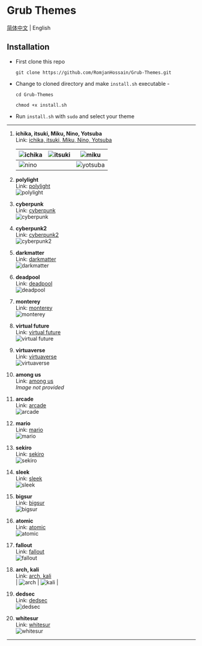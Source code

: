 <!-- Language: [简体中文](README.md) | English -->

# Grub Themes

[简体中文](README.md) | English

## Installation

* First clone this repo

  `git clone https://github.com/RomjanHossain/Grub-Themes.git`

* Change to cloned directory and make `install.sh` executable -

  `cd Grub-Themes`

  `chmod +x install.sh`

* Run `install.sh` with `sudo` and select your theme



---

1. **ichika, itsuki, Miku, Nino, Yotsuba**  
    Link: [ichika, itsuki, Miku, Nino, Yotsuba](https://github.com/13atm01/GRUB-Theme)

    | ![ichika](screenshot/ichika.gif) | ![itsuki](screenshot/itsuki.gif) | ![miku](screenshot/miku.gif) |
    | -------------------------------- | -------------------------------- | ---------------------------- |
    | ![nino](screenshot/nino.gif)     |                                  | ![yotsuba](screenshot/yotsuba.gif) |

2. **polylight**  
    Link: [polylight](https://github.com/shvchk/poly-light)  
   ![polylight](screenshot/polylight.gif)

3. **cyberpunk**  
    Link: [cyberpunk](https://github.com/anoopmsivadas/Cyberpunk-GRUB-Theme)  
   ![cyberpunk](screenshot/cyberpunk.png)

4. **cyberpunk2**  
    Link: [cyberpunk2](https://github.com/NayamAmarshe/Cyberpunk-GRUB-Theme)  
   ![cyberpunk2](screenshot/cyberpunk2.png)

5. **darkmatter**  
   Link: [darkmatter](https://github.com/vandalsoul/darkmatter-grub2-theme)  
   ![darkmatter](screenshot/darkmatter.png)

6. **deadpool**  
   Link: [deadpool](https://github.com/BishwasSagar/grub2-deadpool-theme)  
   ![deadpool](screenshot/deadpool.png)

7. **monterey**  
   Link: [monterey](https://github.com/sandesh236/monterey-grub-theme)  
   ![monterey](screenshot/monte.png)

8. **virtual future**  
   Link: [virtual future](https://gitlab.com/deck451/virtual_future_grub_theme)  
   ![virtual future](screenshot/virtual.png)

9. **virtuaverse**  
   Link: [virtuaverse](https://github.com/Patato777/dotfiles/tree/main/grub/themes/virtuaverse)  
   ![virtuaverse](screenshot/virtuaverse.JPG)

10. **among us**  
    Link: [among us](https://github.com/sueperb/tasty-grubs)  
    *Image not provided*

11. **arcade**  
    Link: [arcade](https://github.com/nobreDaniel/dotfile.git)  
    ![arcade](screenshot/arcade.png)

12. **mario**  
    Link: [mario](https://github.com/Crylia/dotfiles.git)  
    ![mario](screenshot/mario.png)

13. **sekiro**  
    Link: [sekiro](https://github.com/semimqmo/sekiro_grub_theme/)  
    ![sekiro](screenshot/sekiro.png)

14. **sleek**  
    Link: [sleek](https://github.com/sandesh236/sleek--themes)  
    ![sleek](screenshot/sleek.png)

15. **bigsur**  
    Link: [bigsur](https://github.com/Teraskull/bigsur-grub2-theme)  
    ![bigsur](screenshot/bigsur.png)

16. **atomic**  
    Link: [atomic](https://github.com/lfelipe1501/Atomic-GRUB2-Theme)  
    ![atomic](screenshot/atomic.gif)

17. **fallout**  
    Link: [fallout](https://github.com/shvchk/fallout-grub-theme)  
    ![fallout](screenshot/fallout.gif)

18. **arch, kali**  
    Link: [arch, kali](https://github.com/xenlism/Grub-themes)  
    | ![arch](screenshot/arch.jpg) | ![kali](screenshot/kali.jpg) |

19. **dedsec**  
    Link: [dedsec](https://github.com/vandalsoul/dedsec-grub2-theme)  
    ![dedsec](screenshot/dedsec.png)

20. **whitesur**  
    Link: [whitesur](https://github.com/vinceliuice/grub2-themes)  
    ![whitesur](screenshot/whitesur.jpg)

---
